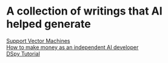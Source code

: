 # A collection of writings that AI helped generate

[Support Vector Machines](/SVM/index.md)  
[How to make money as an independent AI developer](/blog/ai_developer.md)  
[DSpy Tutorial](/blog/dspy.md)
